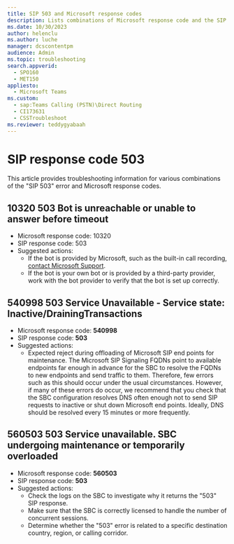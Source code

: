 ```yaml
---
title: SIP 503 and Microsoft response codes
description: Lists combinations of Microsoft response code and the SIP 503 error, and provides actions to resolve the errors.
ms.date: 10/30/2023
author: helenclu
ms.author: luche
manager: dcscontentpm
audience: Admin
ms.topic: troubleshooting
search.appverid: 
  - SPO160
  - MET150
appliesto: 
  - Microsoft Teams
ms.custom: 
  - sap:Teams Calling (PSTN)\Direct Routing
  - CI173631
  - CSSTroubleshoot
ms.reviewer: teddygyabaah
---
```


# SIP response code 503

This article provides troubleshooting information for various combinations of the "SIP 503" error and Microsoft response codes.

## 10320 503 Bot is unreachable or unable to answer before timeout

- Microsoft response code: 10320
- SIP response code: 503
- Suggested actions:  
  - If the bot is provided by Microsoft, such as the built-in call recording, [contact Microsoft Support](https://support.microsoft.com/contactus).
  - If the bot is your own bot or is provided by a third-party provider, work with the bot provider to verify that the bot is set up correctly.

## 540998 503 Service Unavailable - Service state: Inactive/DrainingTransactions

- Microsoft response code: **540998**
- SIP response code: **503**
- Suggested actions:
  - Expected reject during offloading of Microsoft SIP end points for maintenance. The Microsoft SIP Signaling FQDNs point to available endpoints far enough in advance for the SBC to resolve the FQDNs to new endpoints and send traffic to them. Therefore, few errors such as this should occur under the usual circumstances. However, if many of these errors do occur, we recommend that you check that the SBC configuration resolves DNS often enough not to send SIP requests to inactive or shut down Microsoft end points. Ideally, DNS should be resolved every 15 minutes or more frequently.

## 560503 503 Service unavailable. SBC undergoing maintenance or temporarily overloaded

- Microsoft response code: **560503**
- SIP response code: **503**
- Suggested actions:  
  - Check the logs on the SBC to investigate why it returns the "503" SIP response.
  - Make sure that the SBC is correctly licensed to handle the number of concurrent sessions.
  - Determine whether the "503" error is related to a specific destination country, region, or calling corridor.
